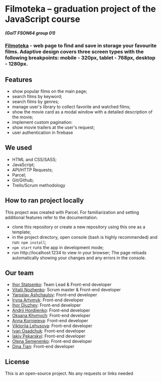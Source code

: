 
# Filmoteka – graduation project of the JavaScript course 
##### (GoIT FSON64 group 01)

### [Filmoteka](https://statsenkoin.github.io/filmoteka-team01-project) - web page to find and save in storage your favourite films. Adaptive design covers three screen types with the following breakpoints: mobile - 320px, tablet - 768px, desktop - 1280px.

## Features
- show popular films on the main page;
- search films by keyword;
- search films by genres;
- manage user's library to collect favorite and watched films;
- show the movie card as a modal window with a detailed description of the movie;
- implement custom pagination:
- show movie trailers at the user's request;
- user authentication in firebase

## We used
- HTML and CSS/SASS;
- JavaScript;
- API/HTTP Requests;
- Parcel;
- Git/Github;
- Trello/Scrum methodology

## How to ran project locally
This project was created with Parcel. For familiarization and setting additional features refer to the documentation.
- clone this repository or create a new repository using this one as a template;
- in the project directory, open console (bash is highly recommended) and run: `npm install`;
- `npm start` runs the app in development mode;
- run http://localhost:1234 to view in your browser;
The page reloads automatically showing your changes and any errors in the console.

## Our team
- [Ihor Statsenko](https://github.com/statsenkoin): Team Lead & Front-end developer
- [Vitalii Nozhenko](https://github.com/VitalikN): Scrum master & Front-end developer
- [Yaroslav Ashchaulov](https://github.com/yara-frt): Front-end developer
- [Iryna Artymyk](https://github.com/ira1988): Front-end developer
- [Ihor Diuzhev](https://github.com/IhorDiu): Front-end developer
- [Andrii Hordiienko](https://github.com/AndrewGordienko2704): Front-end developer
- [Oksana Khymych](https://github.com/Oksana-24): Front-end developer
- [Anna Kornieieva](https://github.com/KornieievaAnna): Front-end developer
- [Viktoriia Lehusova](https://github.com/Viktoriia-Lehusova): Front-end developer
- [Ivan Osadchuk](https://github.com/osadchukit): Front-end developer
- [Iakiv Pekarskyi](https://github.com/iakivpekarskyi): Front-end developer
- [Olena Semenenko](https://github.com/olena-semenenko): Front-end developer
- [Dina Tian](https://github.com/Dina-Ursula): Front-end developer

## License
This is an open-source project. No any requests or links needed
